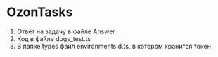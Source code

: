 # OzonTasks
1. Ответ на задачу в файле Answer
2. Код в файле dogs_test.ts
3. В папке types файл environments.d.ts, в котором хранится токен
